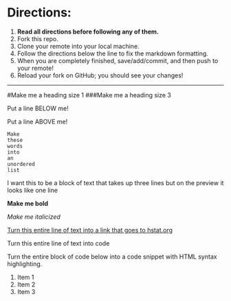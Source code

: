 # Directions:
1. **Read all directions before following any of them.**
2. Fork this repo.
2. Clone your remote into your local machine.
3. Follow the directions below the line to fix the markdown formatting.
4. When you are completely finished, save/add/commit, and then push to your remote!
5. Reload your fork on GitHub; you should see your changes!

---

#Make me a heading size 1
###Make me a heading size 3

Put a line BELOW me!



Put a line ABOVE me!

    Make
    these
    words
    into
    an
    unordered
    list

I want this to be a block of text
that takes up three lines but on
the preview it looks like one line

**Make me bold**

*Make me italicized*

[Turn this entire line of text into a link that goes to hstat.org](hstat.org)

Turn this entire line of text into code

Turn the entire block of code below into a code snippet with HTML syntax highlighting.

<ol>
    <li>Item 1</li>
    <li>Item 2</li>
    <li>Item 3</li>
</ol>